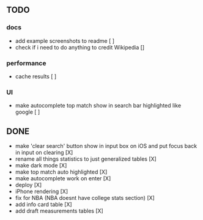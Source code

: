 ## TODO

### docs
- add example screenshots to readme [ ]
- check if i need to do anything to credit Wikipedia []

### performance
- cache results [ ]
  
### UI
- make autocomplete top match show in search bar highlighted like google [ ]

## DONE
- make 'clear search' button show in input box on iOS and put focus back in input on clearing [X]
- rename all things statistics to just generalized tables [X]
- make dark mode [X]
- make top match auto highlighted [X]
- make autocomplete work on enter [X]
- deploy [X]
- iPhone rendering [X]
- fix for NBA (NBA doesnt have college stats section) [X]
- add info card table [X]
- add draft measurements tables [X]
